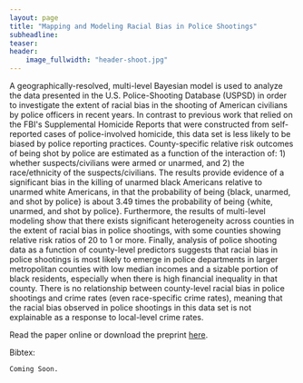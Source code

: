 ```yaml
---
layout: page
title: "Mapping and Modeling Racial Bias in Police Shootings"
subheadline: 
teaser: 
header:
    image_fullwidth: "header-shoot.jpg"
---
```

<div class="row">
<div class="medium-8 columns t30">
<img src="{{ site.url }}/images/shoot.png" alt="">
</div><!-- /.medium-8.columns -->
</div><!-- /.row -->
A geographically-resolved, multi-level Bayesian model is used to analyze the data presented in the U.S. Police-Shooting Database (USPSD) in order to investigate the extent of racial bias in the shooting of American civilians by police officers in recent years. In contrast to previous work that relied on the FBI's Supplemental Homicide Reports that were constructed from self-reported cases of police-involved homicide, this data set is less likely to be biased by police reporting practices. County-specific relative risk outcomes of being shot by police are estimated as a function of the interaction of: 1) whether suspects/civilians were armed or unarmed, and 2) the race/ethnicity of the suspects/civilians. The results provide evidence of a significant bias in the killing of unarmed black Americans relative to unarmed white Americans, in that the probability of being {black, unarmed, and shot by police} is about 3.49 times the probability of being {white, unarmed, and shot by police}. Furthermore, the results of multi-level modeling show that there exists significant heterogeneity across counties in the extent of racial bias in police shootings, with some counties  showing relative risk ratios of 20 to 1 or more.  Finally, analysis of police shooting data as a function of county-level predictors suggests that racial bias in police shootings is most likely to emerge in police departments in larger metropolitan counties with low median incomes and a sizable portion of black residents, especially when there is high financial inequality in that county. There is no relationship between county-level racial bias in police shootings and crime rates (even race-specific crime rates), meaning that the racial bias observed in police shootings in this data set is not explainable as a response to local-level crime rates.

Read the paper online or download the preprint [here][1].

Bibtex:
```
Coming Soon.
```

 [1]: https://github.com/Ctross/ctross.github.io/blob/master/pdfs/PoliceShooting.pdf
 
